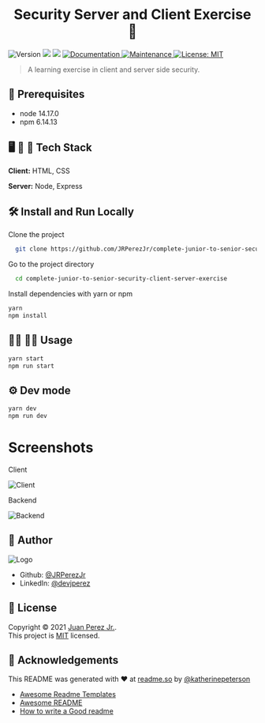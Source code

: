 <h1 align="center">Security Server and Client Exercise 👋</h1>
<p>
  <img alt="Version" src="https://img.shields.io/badge/version-1.0.0-blue.svg?cacheSeconds=2592000" />
  <img src="https://img.shields.io/badge/node-14.17.0-blue.svg" />
  <img src="https://img.shields.io/badge/npm-6.14.13-blue.svg" />
  <a href="https://github.com/JRPerezJr/complete-junior-to-senior-ssr-react#readme" target="_blank">
    <img alt="Documentation" src="https://img.shields.io/badge/documentation-yes-brightgreen.svg" />
  </a>
  <a href="https://github.com/JRPerezJr/complete-junior-to-senior-ssr-react/graphs/commit-activity" target="_blank">
    <img alt="Maintenance" src="https://img.shields.io/badge/Maintained%3F-yes-green.svg" />
  </a>
  <a href="https://github.com/JRPerezJr/complete-junior-to-senior-ssr-react/blob/master/LICENSE" target="_blank">
    <img alt="License: MIT" src="https://img.shields.io/badge/License-MIT-yellow.svg" />
  </a>
</p>

> A learning exercise in client and server side security.

## 📐 Prerequisites

- node 14.17.0
- npm 6.14.13

## 🖥 📱 💽 Tech Stack

**Client:** HTML, CSS

**Server:** Node, Express

## 🛠 Install and Run Locally

Clone the project

```bash
  git clone https://github.com/JRPerezJr/complete-junior-to-senior-security-client-server-exercise.git
```

Go to the project directory

```bash
  cd complete-junior-to-senior-security-client-server-exercise
```

Install dependencies with yarn or npm

```sh
yarn
npm install
```

## 👩‍💻 👨‍💻 Usage

```sh
yarn start
npm run start
```

## ⚙️ Dev mode

```sh
yarn dev
npm run dev
```

# Screenshots

Client

![Client](https://user-images.githubusercontent.com/19915910/121006786-4502cf80-c7cc-11eb-88fe-3b9cc1262845.png)

Backend

![Backend](https://user-images.githubusercontent.com/19915910/121008291-ce66d180-c7cd-11eb-8a28-78dd9d81b951.png)

## 📓 Author

![Logo](https://user-images.githubusercontent.com/19915910/120965966-81203b00-c7a0-11eb-8ef4-a42c0642db4c.png)

- Github: [@JRPerezJr](https://github.com/JRPerezJr)
- LinkedIn: [@devjperez](https://linkedin.com/in/devjperez)

## 📝 License

Copyright © 2021 [Juan Perez Jr.](https://github.com/JRPerezJr).<br />
This project is [MIT](https://github.com/JRPerezJr/complete-junior-to-senior-security-client-server-exercise/blob/main/LICENSE) licensed.

## 👏 Acknowledgements

This README was generated with ❤️ at [readme.so](https://readme.so) by [@katherinepeterson](https://www.github.com/octokatherine)

- [Awesome Readme Templates](https://awesomeopensource.com/project/elangosundar/awesome-README-templates)
- [Awesome README](https://github.com/matiassingers/awesome-readme)
- [How to write a Good readme](https://bulldogjob.com/news/449-how-to-write-a-good-readme-for-your-github-project)
